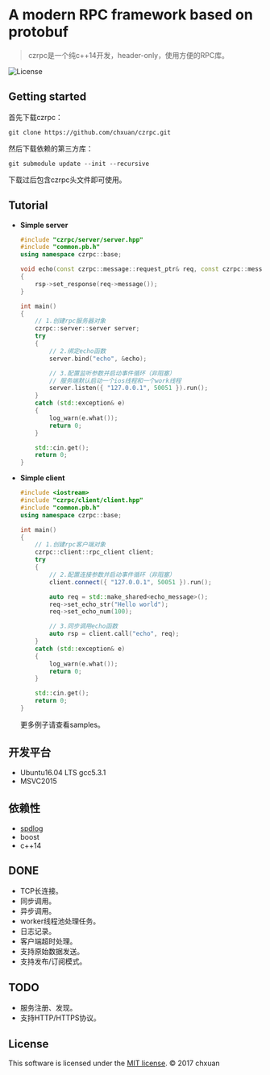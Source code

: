 A modern RPC framework based on protobuf 
===============================================

> czrpc是一个纯c++14开发，header-only，使用方便的RPC库。

![License][1] 

## Getting started
首先下载czrpc：

    git clone https://github.com/chxuan/czrpc.git

然后下载依赖的第三方库：

    git submodule update --init --recursive
    
下载过后包含czrpc头文件即可使用。

## Tutorial

* **Simple server**

    ```cpp
    #include "czrpc/server/server.hpp"
    #include "common.pb.h"
    using namespace czrpc::base;
    
    void echo(const czrpc::message::request_ptr& req, const czrpc::message::response_ptr& rsp)
    {
        rsp->set_response(req->message());
    }
    
    int main()
    {
        // 1.创建rpc服务器对象
        czrpc::server::server server;
        try
        {
            // 2.绑定echo函数
            server.bind("echo", &echo);
    
            // 3.配置监听参数并启动事件循环（非阻塞）
            // 服务端默认启动一个ios线程和一个work线程
            server.listen({ "127.0.0.1", 50051 }).run();
        }
        catch (std::exception& e)
        {
            log_warn(e.what());
            return 0;
        }
    
        std::cin.get();
        return 0;
    }
    ```
    
* **Simple client**
    ```cpp
    #include <iostream>
    #include "czrpc/client/client.hpp"
    #include "common.pb.h"
    using namespace czrpc::base;
    
    int main()
    {   
        // 1.创建rpc客户端对象
        czrpc::client::rpc_client client;
        try
        {
            // 2.配置连接参数并启动事件循环（非阻塞）
            client.connect({ "127.0.0.1", 50051 }).run();
    
            auto req = std::make_shared<echo_message>();
            req->set_echo_str("Hello world");
            req->set_echo_num(100);
    
            // 3.同步调用echo函数
            auto rsp = client.call("echo", req);
        }
        catch (std::exception& e)
        {
            log_warn(e.what());
            return 0;
        }
    
        std::cin.get();
        return 0;
    }
    ```

    更多例子请查看samples。
    
## 开发平台

* Ubuntu16.04 LTS gcc5.3.1
* MSVC2015

## 依赖性

* [spdlog][2]
* boost
* c++14

## DONE

* TCP长连接。
* 同步调用。
* 异步调用。
* worker线程池处理任务。
* 日志记录。
* 客户端超时处理。
* 支持原始数据发送。
* 支持发布/订阅模式。

## TODO

* 服务注册、发现。
* 支持HTTP/HTTPS协议。


## License
This software is licensed under the [MIT license][3]. © 2017 chxuan


  [1]: http://img.shields.io/badge/license-MIT-blue.svg?style=flat-square
  [2]: https://github.com/gabime/spdlog
  [3]: https://github.com/chxuan/czrpc/blob/master/LICENSE
